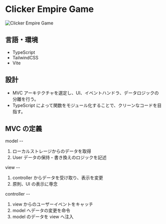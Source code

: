# Clicker Empire Game

![Clicker Empire Game](https://github.com/Seiya-Tagami/CSProject_ClickerEmpireGame/assets/107479598/b1ca454c-b28d-4246-9f69-4f67814f5eea)

## 言語・環境

- TypeScript
- TailwindCSS
- Vite

## 設計

- MVC アーキテクチャを選定し、UI、イベントハンドラ、データロジックの分離を行う。
- TypeScript によって関数をモジュール化することで、クリーンなコードを目指す。

## MVC の定義

model --

1. ローカルストレージからのデータを取得
2. User データの保持・書き換えのロジックを記述

view --

1. controller からデータを受け取り、表示を変更
2. 原則、UI の表示に専念

controller --

1. view からのユーザーイベントをキャッチ
2. model へデータの変更を命令
3. model のデータを view へ注入
